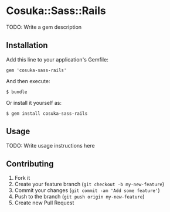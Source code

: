 # Cosuka::Sass::Rails

TODO: Write a gem description

## Installation

Add this line to your application's Gemfile:

    gem 'cosuka-sass-rails'

And then execute:

    $ bundle

Or install it yourself as:

    $ gem install cosuka-sass-rails

## Usage

TODO: Write usage instructions here

## Contributing

1. Fork it
2. Create your feature branch (`git checkout -b my-new-feature`)
3. Commit your changes (`git commit -am 'Add some feature'`)
4. Push to the branch (`git push origin my-new-feature`)
5. Create new Pull Request
